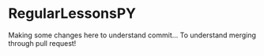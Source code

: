 # RegularLessonsPY
Making some changes here to understand commit...
To understand merging through pull request!
